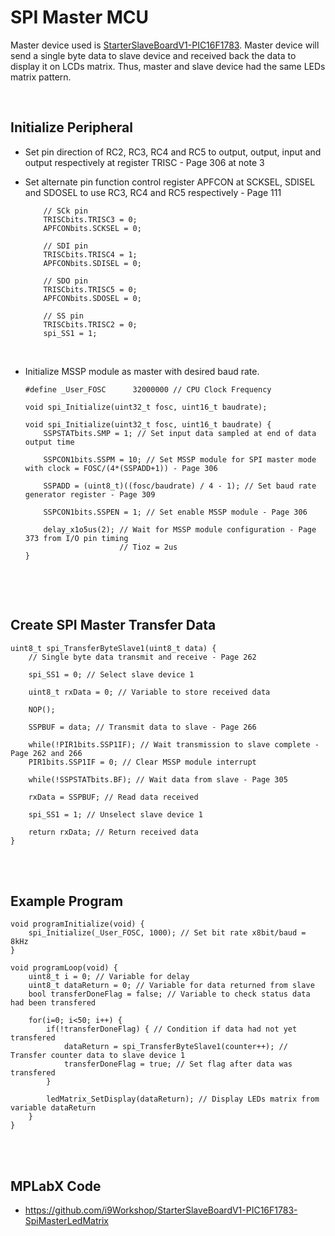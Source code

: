 # SPI Master MCU

Master device used is [StarterSlaveBoardV1-PIC16F1783](https://github.com/i9Workshop/Tutorials-Microchip-XC8). 
Master device will send a single byte data to slave device and received back the data to display it on LCDs matrix. Thus, master and slave device had the same LEDs matrix pattern.
<br/>

<br/>

## Initialize Peripheral

* Set pin direction of RC2, RC3, RC4 and RC5 to output, output, input and output respectively at register TRISC - Page 306 at note 3
* Set alternate pin function control register APFCON at SCKSEL, SDISEL and SDOSEL to use RC3, RC4 and RC5 respectively - Page 111
  ```
      // SCk pin
      TRISCbits.TRISC3 = 0;
      APFCONbits.SCKSEL = 0;
      
      // SDI pin
      TRISCbits.TRISC4 = 1;
      APFCONbits.SDISEL = 0;
      
      // SDO pin
      TRISCbits.TRISC5 = 0;
      APFCONbits.SDOSEL = 0;
      
      // SS pin
      TRISCbits.TRISC2 = 0;
      spi_SS1 = 1;
  ```
  <br/>

* Initialize MSSP module as master with desired baud rate.
  
  ```
  #define _User_FOSC      32000000 // CPU Clock Frequency
  ```
  
  ```
  void spi_Initialize(uint32_t fosc, uint16_t baudrate);
  ```
  
  ```
  void spi_Initialize(uint32_t fosc, uint16_t baudrate) {
      SSPSTATbits.SMP = 1; // Set input data sampled at end of data output time
      
      SSPCON1bits.SSPM = 10; // Set MSSP module for SPI master mode with clock = FOSC/(4*(SSPADD+1)) - Page 306
      
      SSPADD = (uint8_t)((fosc/baudrate) / 4 - 1); // Set baud rate generator register - Page 309
  	
      SSPCON1bits.SSPEN = 1; // Set enable MSSP module - Page 306
      
      delay_x1o5us(2); // Wait for MSSP module configuration - Page 373 from I/O pin timing
                       // Tioz = 2us
  }
  ```
  <br/>

<br/>

## Create SPI Master Transfer Data

```
uint8_t spi_TransferByteSlave1(uint8_t data) {
    // Single byte data transmit and receive - Page 262
    
    spi_SS1 = 0; // Select slave device 1
    
    uint8_t rxData = 0; // Variable to store received data
    
    NOP();
    
    SSPBUF = data; // Transmit data to slave - Page 266
    
    while(!PIR1bits.SSP1IF); // Wait transmission to slave complete - Page 262 and 266
    PIR1bits.SSP1IF = 0; // Clear MSSP module interrupt
    
    while(!SSPSTATbits.BF); // Wait data from slave - Page 305
    
    rxData = SSPBUF; // Read data received
    
    spi_SS1 = 1; // Unselect slave device 1
    
    return rxData; // Return received data
}
```
<br/>

<br/>

## Example Program

```
void programInitialize(void) {
    spi_Initialize(_User_FOSC, 1000); // Set bit rate x8bit/baud = 8kHz
}

void programLoop(void) {
    uint8_t i = 0; // Variable for delay
    uint8_t dataReturn = 0; // Variable for data returned from slave
    bool transferDoneFlag = false; // Variable to check status data had been transfered
    
    for(i=0; i<50; i++) {
        if(!transferDoneFlag) { // Condition if data had not yet transfered
            dataReturn = spi_TransferByteSlave1(counter++); // Transfer counter data to slave device 1
            transferDoneFlag = true; // Set flag after data was transfered
        }
        
        ledMatrix_SetDisplay(dataReturn); // Display LEDs matrix from variable dataReturn
    }
}
```
<br/>

<br/>

## MPLabX Code

* https://github.com/i9Workshop/StarterSlaveBoardV1-PIC16F1783-SpiMasterLedMatrix
<br/>

<br/>

